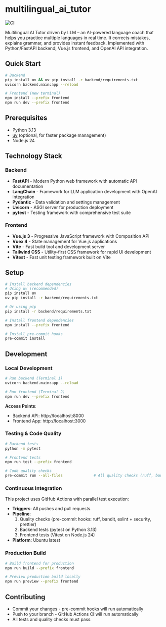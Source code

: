 # multilingual_ai_tutor

![CI](https://github.com/sanjok-bless/multilingual_ai_tutor/workflows/CI/badge.svg)

Multilingual AI Tutor driven by LLM – an AI-powered language coach that helps you practice multiple languages in real time. It corrects mistakes, explains grammar, and provides instant feedback. Implemented with Python/FastAPI backend, Vue.js frontend, and OpenAI API integration.

## Quick Start
```bash
# Backend
pip install uv && uv pip install -r backend/requirements.txt
uvicorn backend.main:app --reload

# Frontend (new terminal)
npm install --prefix frontend
npm run dev --prefix frontend
```

## Prerequisites
- Python 3.13
- [uv](https://docs.astral.sh/uv/getting-started/installation/) (optional, for faster package management)
- Node.js 24

## Technology Stack

### Backend
- **FastAPI** - Modern Python web framework with automatic API documentation
- **LangChain** - Framework for LLM application development with OpenAI integration
- **Pydantic** - Data validation and settings management
- **Uvicorn** - ASGI server for production deployment
- **pytest** - Testing framework with comprehensive test suite

### Frontend
- **Vue.js 3** - Progressive JavaScript framework with Composition API
- **Vuex 4** - State management for Vue.js applications
- **Vite** - Fast build tool and development server
- **Tailwind CSS** - Utility-first CSS framework for rapid UI development
- **Vitest** - Fast unit testing framework built on Vite

## Setup
```bash
# Install backend dependencies
# Using uv (recommended)
pip install uv
uv pip install -r backend/requirements.txt

# Or using pip
pip install -r backend/requirements.txt

# Install frontend dependencies
npm install --prefix frontend

# Install pre-commit hooks
pre-commit install
```

## Development

### Local Development
```bash
# Run backend (Terminal 1)
uvicorn backend.main:app --reload

# Run frontend (Terminal 2)
npm run dev --prefix frontend
```

**Access Points:**
- Backend API: http://localhost:8000
- Frontend App: http://localhost:3000

### Testing & Code Quality
```bash
# Backend tests
python -m pytest

# Frontend tests
npm run test --prefix frontend

# Code quality checks
pre-commit run --all-files              # All quality checks (ruff, bandit, etc.)
```

### Continuous Integration
This project uses GitHub Actions with parallel test execution:
- **Triggers**: All pushes and pull requests
- **Pipeline**:
  1. Quality checks (pre-commit hooks: ruff, bandit, eslint + security, prettier)
  2. Backend tests (pytest on Python 3.13)
  3. Frontend tests (Vitest on Node.js 24)
- **Platform**: Ubuntu latest

### Production Build
```bash
# Build frontend for production
npm run build --prefix frontend

# Preview production build locally
npm run preview --prefix frontend
```

## Contributing
   - Commit your changes - pre-commit hooks will run automatically
   - Push to your branch - GitHub Actions CI will run automatically
   - All tests and quality checks must pass
